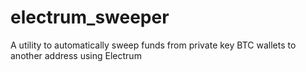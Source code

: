 # electrum_sweeper
A utility to automatically sweep funds from private key BTC wallets to another address using Electrum
